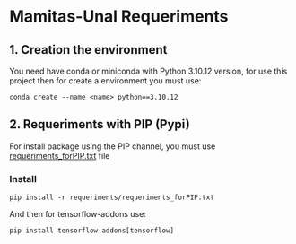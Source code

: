 # Mamitas-Unal Requeriments
## 1. Creation the environment
You need have conda or miniconda with Python 3.10.12 version, for use this project then for create a environment you must use:
```
conda create --name <name> python==3.10.12
```
## 2. Requeriments with PIP (Pypi)
For install package using the PIP channel, you must use [requeriments_forPIP.txt](requeriments_forPIP.txt/) file
### Install 
```
pip install -r requeriments/requeriments_forPIP.txt 
```
And then for tensorflow-addons use:
```
pip install tensorflow-addons[tensorflow]
```

